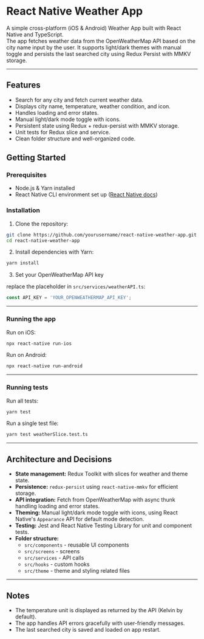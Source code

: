 # React Native Weather App

A simple cross-platform (iOS & Android) Weather App built with React Native and TypeScript.  
The app fetches weather data from the OpenWeatherMap API based on the city name input by the user. It supports light/dark themes with manual toggle and persists the last searched city using Redux Persist with MMKV storage.

---

## Features

- Search for any city and fetch current weather data.
- Displays city name, temperature, weather condition, and icon.
- Handles loading and error states.
- Manual light/dark mode toggle with icons.
- Persistent state using Redux + redux-persist with MMKV storage.
- Unit tests for Redux slice and service.
- Clean folder structure and well-organized code.


## Getting Started

### Prerequisites

- Node.js & Yarn installed
- React Native CLI environment set up ([React Native docs](https://reactnative.dev/docs/environment-setup))

### Installation

1. Clone the repository:

```bash
git clone https://github.com/yourusername/react-native-weather-app.git
cd react-native-weather-app
```

2. Install dependencies with Yarn:

```bash
yarn install
```

3. Set your OpenWeatherMap API key

replace the placeholder in `src/services/weatherAPI.ts`:

```ts
const API_KEY = 'YOUR_OPENWEATHERMAP_API_KEY';
```

---

### Running the app

Run on iOS:

```bash
npx react-native run-ios
```

Run on Android:

```bash
npx react-native run-android
```

---

### Running tests

Run all tests:

```bash
yarn test
```

Run a single test file:

```bash
yarn test weatherSlice.test.ts
```

---

## Architecture and Decisions

- **State management:** Redux Toolkit with slices for weather and theme state.
- **Persistence:** `redux-persist` using `react-native-mmkv` for efficient storage.
- **API integration:** Fetch from OpenWeatherMap with async thunk handling loading and error states.
- **Theming:** Manual light/dark mode toggle with icons, using React Native's `Appearance` API for default mode detection.
- **Testing:** Jest and React Native Testing Library for unit and component tests.
- **Folder structure:**  
  - `src/components` - reusable UI components  
  - `src/screens` - screens  
  - `src/services` - API calls  
  - `src/hooks` - custom hooks  
  - `src/theme` - theme and styling related files

---

## Notes

- The temperature unit is displayed as returned by the API (Kelvin by default).
- The app handles API errors gracefully with user-friendly messages.
- The last searched city is saved and loaded on app restart.
